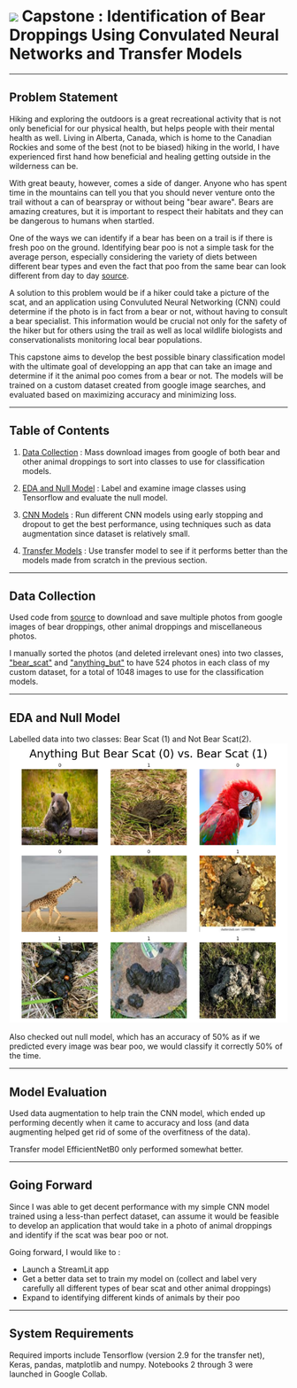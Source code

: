 # ![](https://ga-dash.s3.amazonaws.com/production/assets/logo-9f88ae6c9c3871690e33280fcf557f33.png) Capstone : Identification of Bear Droppings Using Convulated Neural Networks and Transfer Models

---
## Problem Statement

Hiking and exploring the outdoors is a great recreational activity that is not only beneficial for our physical health, but helps people with their mental health as well. Living in Alberta, Canada, which is home to the Canadian Rockies and some of the best (not to be biased) hiking in the world, I have experienced first hand how beneficial and healing getting outside in the wilderness can be.

With great beauty, however, comes a side of danger. Anyone who has spent time in the mountains can tell you that you should never venture onto the trail without a can of bearspray or without being "bear aware". Bears are amazing creatures, but it is important to respect their habitats and they can be dangerous to humans when startled. 

One of the ways we can identify if a bear has been on a trail is if there is fresh poo on the ground. Identifying bear poo is not a simple task for the average person, especially considering the variety of diets between different bear types and even the fact that poo from the same bear can look different from day to day [source](https://www.nps.gov/yose/blogs/the-scoop-on-bear-poop.htm#:~:text=In%20the%20spring%2C%20bears%20eat,berries%20and%20apple%20pieces%20visible). 

A solution to this problem would be if a hiker could take a picture of the scat, and an application using Convuluted Neural Networking (CNN) could determine if the photo is in fact from a bear or not, without having to consult a bear specialist. This information would be crucial not only for the safety of the hiker but for others using the trail as well as local wildlife biologists and conservationalists monitoring local bear populations.

This capstone aims to develop the best possible binary classification model with the ultimate goal of developping an app that can take an image and determine if it the animal poo comes from  a bear or not. The models will be trained on a custom dataset created from google image searches, and evaluated based on maximizing accuracy and minimizing loss.

---

## Table of Contents

1. [Data Collection](https://github.com/MakenaJones/CNN_Classification_Bear_Scat/blob/main/code/01_data_collection.ipynb) : Mass download images from google of both bear and other animal droppings to sort into classes to use for classification models.

2. [EDA and Null Model](https://github.com/MakenaJones/CNN_Classification_Bear_Scat/blob/main/code/02_EDA_and_Null_Model.ipynb) :  Label and examine image classes using Tensorflow and evaluate the null model. 

3. [CNN Models](https://github.com/MakenaJones/CNN_Classification_Bear_Scat/blob/main/code/03_CNN_model.ipynb) : Run different CNN models using early stopping and dropout to get the best performance, using techniques such as data augmentation since dataset is relatively small.

4. [Transfer Models](https://github.com/MakenaJones/CNN_Classification_Bear_Scat/blob/main/code/04_Transfer_Model.ipynb) : Use transfer model to see if it performs better than the models made from scratch in the previous section.

---

## Data Collection

Used code from [source](https://python.plainenglish.io/how-to-automatically-download-bulk-images-for-your-dataset-using-python-f1efffba7a03) to download and save multiple photos from google images of bear droppings, other animal droppings and miscellaneous photos.

I manually sorted the photos (and deleted irrelevant ones) into two classes, ["bear_scat"](https://github.com/MakenaJones/CNN_Classification_Bear_Scat/tree/main/images/bear_scat) and ["anything_but"](https://github.com/MakenaJones/CNN_Classification_Bear_Scat/tree/main/images/anything_but) to have 524 photos in each class of my custom dataset, for a total of 1048 images to use for the classification models. 

---

## EDA and Null Model

Labelled data into two classes: Bear Scat (1) and Not Bear Scat(2).
![image](https://github.com/MakenaJones/CNN_Classification_Bear_Scat/blob/main/figures/bearpoo_vs_not.png)

Also checked out null model, which has an accuracy of 50% as if we predicted every image was bear poo, we would classify it correctly 50% of the time.
   
---

## Model Evaluation

Used data augmentation to help train the CNN model, which ended up performing decently when it came to accuracy and loss (and data augmenting helped get rid of some of the overfitness of the data). 

Transfer model EfficientNetB0 only performed somewhat better.

--- 
## Going Forward

Since I was able to get decent performance with my simple CNN model trained using a less-than perfect dataset, can assume it would be feasible to develop an application that would take in a photo of animal droppings and identify if the scat was bear poo or not.

Going forward, I would like to :
* Launch a StreamLit app
* Get a better data set to train my model on (collect and label very carefully all different types of bear scat and other animal droppings)
* Expand to identifying different kinds of animals by their poo

---

## System Requirements
Required imports include Tensorflow (version 2.9 for the transfer net), Keras, pandas, matplotlib and numpy. Notebooks 2 through 3 were launched in Google Collab.